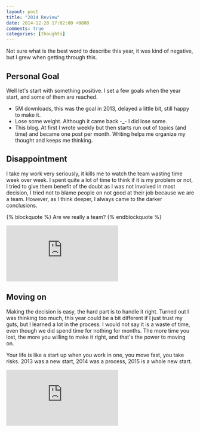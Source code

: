 ```yaml
---
layout: post
title: "2014 Review"
date: 2014-12-28 17:02:00 +0800
comments: true
categories: [thoughts]
---
```



Not sure what is the best word to describe this year, it was kind of negative, but I grew when getting through this.

## Personal Goal

Well let's start with something positive. I set a few goals when the year start, and some of them are reached.

* 5M downloads, this was the goal in 2013, delayed a little bit, still happy to make it.
* Lose some weight. Although it came back -\_- I did lose some.
* This blog. At first I wrote weekly but then starts run out of topics (and time) and became one post per month. Writing helps me organize my thought and keeps me thinking.

## Disappointment

I take my work very seriously, it kills me to watch the team wasting time week over week. I spent quite a lot of time to think if it is my problem or not, I tried to give them benefit of the doubt as I was not involved in most decision, I tried not to blame people on not good at their job because we are a team. However, as I think deeper, I always came to the darker conclusions. 

{% blockquote %}
Are we really a team?
{% endblockquote %}

<div class="video-container">
<iframe src="http://www.youtube.com/embed/zE7PKRjrid4" frameborder="0" allowfullscreen></iframe>
</div>


## Moving on

Making the decision is easy, the hard part is to handle it right. Turned out I was thinking too much, this year could be a bit different if I just trust my guts, but I learned a lot in the process. I would not say it is a waste of time, even though we did spend time for nothing for months. The more time you lost, the more you willing to make it right, and that's the power to moving on.

Your life is like a start up when you work in one, you move fast, you take risks. 2013 was a new start, 2014 was a process, 2015 is a whole new start.

<div class="video-container">
<iframe src="http://www.youtube.com/embed/jEiTaIAj8bQ" frameborder="0" allowfullscreen></iframe>
</div>
